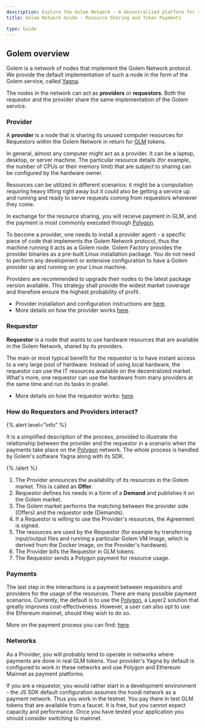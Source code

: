```yaml
---
description: Explore the Golem Network - A decentralized platform for sharing computer resources, featuring provider and requestor roles, and GLM token payments.
title: Golem Network Guide - Resource Sharing and Token Payments

type: Guide
---
```


## Golem overview

Golem is a network of nodes that implement the Golem Network protocol. We provide the default implementation of such a node in the form of the Golem service, called [Yagna](https://github.com/golemfactory/yagna).

The nodes in the network can act as **providers** or **requestors**. Both the requestor and the provider share the same implementation of the Golem service.

[//]: <> (The diagram above shows the architecture of the network. For the sake of simplicity, it shows just one requestor and one provider.)

### Provider

A **provider** is a node that is sharing its unused computer resources for Requestors within the Golem Network in return for [GLM](/docs/golem/overview/golem-token) tokens.

In general, almost any computer might act as a provider. It can be a laptop, desktop, or server machine. The particular resource details (for example, the number of CPUs or their memory limit) that are subject to sharing can be configured by the hardware owner.

Resources can be utilized in different scenarios: it might be a computation requiring heavy lifting right away but it could also be getting a service up and running and ready to serve requests coming from requestors whenever they come.

In exchange for the resource sharing, you will receive payment in GLM, and the payment is most commonly executed through [Polygon](https://polygon.technology/).

To become a provider, one needs to install a provider agent - a specific piece of code that implements the Golem Network protocol, thus the machine running it acts as a Golem node. Golem Factory provides the provider binaries as a pre-built Linux installation package. You do not need to perform any development or extensive configuration to have a Golem provider up and running on your Linux machine.

Providers are recommended to upgrade their nodes to the latest package version available. This strategy shall provide the widest market coverage and therefore ensure the highest probability of profit.

- Provider installation and configuration instructions are [here](/docs/providers/provider-installation).
- More details on how the provider works [here](/docs/golem/overview/provider).

### Requestor

**Requestor** is a node that wants to use hardware resources that are available in the Golem Network, shared by its providers.

The main or most typical benefit for the requestor is to have instant access to a very large pool of hardware. Instead of using local hardware, the requestor can use the IT resources available on the decentralized market. What's more, one requestor can use the hardware from many providers at the same time and run its tasks in prallel.

- More details on how the requestor works: [here](/docs/golem/overview/requestor).

### How do Requestors and Providers interact?

{% alert level="info" %}

It is a simplified description of the process, provided to illustrate the relationship between the provider and the requestor in a scenario when the payments take place on the [Polygon](https://polygon.technology/) network. The whole process is handled by Golem's software Yagna along with its SDK.

{% /alert %}

1. The Provider announces the availability of its resources in the Golem market. This is called an **Offer**.
2. Requestor defines his needs in a form of a **Demand** and publishes it on the Golem market.
3. The Golem market performs the matching between the provider side \(Offers\) and the requestor side \(Demands\).
4. If a Requestor is willing to use the Provider's resources, the Agreement is signed.
5. The resources are used by the Requestor \(for example by transferring input/output files and running a particular Golem VM Image, which is derived from the Docker image, on the Provider's hardware\).
6. The Provider bills the Requestor in GLM tokens.
7. The Requestor sends a Polygon payment for resource usage.

### Payments

The last step in the interactions is a payment between requestors and providers for the usage of the resources. There are many possible payment scenarios. Currently, the default is to use the [Polygon](https://polygon.technology/), a Layer2 solution that greatly improves cost-effectiveness. However, a user can also opt to use the Ethereum mainnet, should they wish to do so.

More on the payment process you can find: [here](/docs/golem/payments).

### Networks

As a Provider, you will probably tend to operate in networks where payments are done in real GLM tokens. Your provider's Yagna by default is configured to work in these networks and use Polygon and Ethereum Mainnet as payment platforms.

If you are a requestor, you would rather start in a development environment - the JS SDK default configuration assumes the hoodi network as a payment network. Thus you work in the testnet. You pay there in test GLM tokens that are available from a faucet. It is free, but you cannot expect capacity and performance. Once you have tested your application you should consider switching to mainnet.
